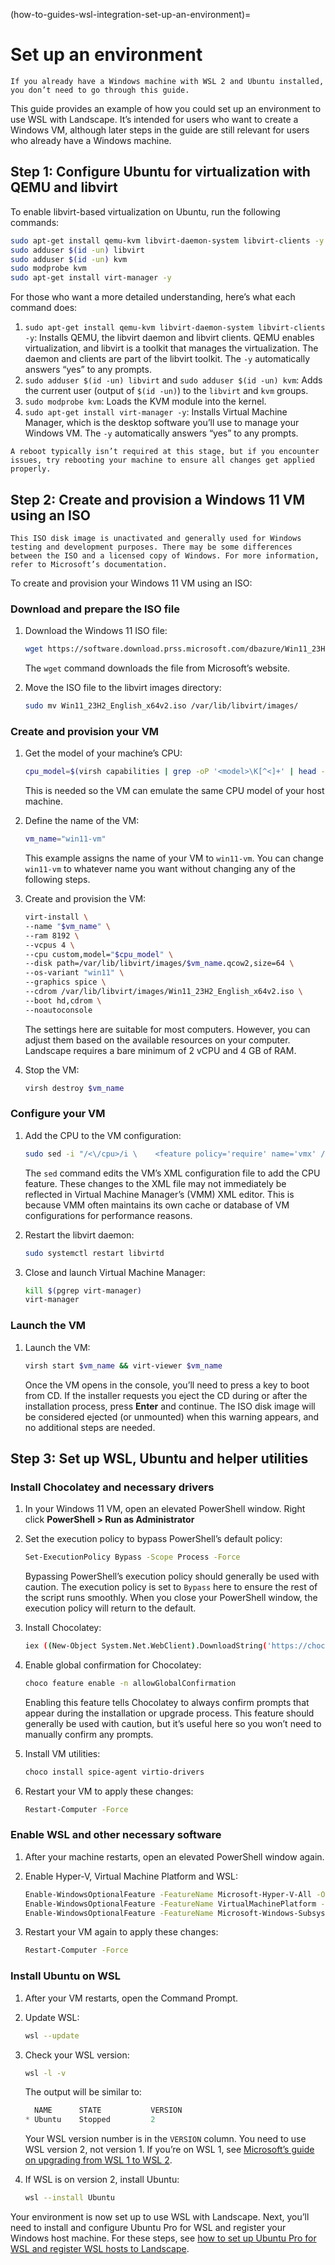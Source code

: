 (how-to-guides-wsl-integration-set-up-an-environment)=
# Set up an environment

```{note}
If you already have a Windows machine with WSL 2 and Ubuntu installed, you don’t need to go through this guide.
```

This guide provides an example of how you could set up an environment to use WSL with Landscape. It’s intended for users who want to create a Windows VM, although later steps in the guide are still relevant for users who already have a Windows machine. 

## Step 1: Configure Ubuntu for virtualization with QEMU and libvirt

To enable libvirt-based virtualization on Ubuntu, run the following commands:

```bash
sudo apt-get install qemu-kvm libvirt-daemon-system libvirt-clients -y
sudo adduser $(id -un) libvirt
sudo adduser $(id -un) kvm
sudo modprobe kvm
sudo apt-get install virt-manager -y
```

For those who want a more detailed understanding, here’s what each command does:

1. `sudo apt-get install qemu-kvm libvirt-daemon-system libvirt-clients -y`: Installs QEMU, the libvirt daemon and libvirt clients. QEMU enables virtualization, and libvirt is a toolkit that manages the virtualization. The daemon and clients are part of the libvirt toolkit. The `-y` automatically answers “yes” to any prompts.
2. `sudo adduser $(id -un) libvirt` and `sudo adduser $(id -un) kvm`: Adds the current user (output of `$(id -un)`) to the `libvirt` and `kvm` groups.
3. `sudo modprobe kvm`: Loads the KVM module into the kernel.
4. `sudo apt-get install virt-manager -y`: Installs Virtual Machine Manager, which is the desktop software you’ll use to manage your Windows VM. The `-y` automatically answers “yes” to any prompts.

```{note}
A reboot typically isn’t required at this stage, but if you encounter issues, try rebooting your machine to ensure all changes get applied properly.
```

## Step 2: Create and provision a Windows 11 VM using an ISO

```{note}
This ISO disk image is unactivated and generally used for Windows testing and development purposes. There may be some differences between the ISO and a licensed copy of Windows. For more information, refer to Microsoft’s documentation.
```

To create and provision your Windows 11 VM using an ISO:

### Download and prepare the ISO file

1. Download the Windows 11 ISO file:
    
    ```bash
    wget https://software.download.prss.microsoft.com/dbazure/Win11_23H2_English_x64v2.iso
    ```
    
    The `wget` command downloads the file from Microsoft’s website.
    
2. Move the ISO file to the libvirt images directory:
    
    ```bash
    sudo mv Win11_23H2_English_x64v2.iso /var/lib/libvirt/images/
    ```
    

### Create and provision your VM

1. Get the model of your machine’s CPU:
    
    ```bash
    cpu_model=$(virsh capabilities | grep -oP '<model>\K[^<]+' | head -n 1)
    ```
    
    This is needed so the VM can emulate the same CPU model of your host machine.
    
2. Define the name of the VM:
    
    ```bash
    vm_name="win11-vm"
    ```
    
    This example assigns the name of your VM to `win11-vm`. You can change `win11-vm` to whatever name you want without changing any of the following steps.
    
3. Create and provision the VM:
    
    ```bash
    virt-install \
    --name "$vm_name" \
    --ram 8192 \
    --vcpus 4 \
    --cpu custom,model="$cpu_model" \
    --disk path=/var/lib/libvirt/images/$vm_name.qcow2,size=64 \
    --os-variant "win11" \
    --graphics spice \
    --cdrom /var/lib/libvirt/images/Win11_23H2_English_x64v2.iso \
    --boot hd,cdrom \
    --noautoconsole
    ```
    
    The settings here are suitable for most computers. However, you can adjust them based on the available resources on your computer. Landscape requires a bare minimum of 2 vCPU and 4 GB of RAM.
    
4. Stop the VM:
    
    ```bash
    virsh destroy $vm_name
    ```
    

### Configure your VM

1. Add the CPU to the VM configuration:
    
    ```bash
    sudo sed -i "/<\/cpu>/i \    <feature policy='require' name='vmx' />" "/etc/libvirt/qemu/${vm_name}.xml"
    ```
    
    The `sed` command edits the VM’s XML configuration file to add the CPU feature. These changes to the XML file may not immediately be reflected in Virtual Machine Manager’s (VMM) XML editor. This is because VMM often maintains its own cache or database of VM configurations for performance reasons.
    
2. Restart the libvirt daemon:
    
    ```bash
    sudo systemctl restart libvirtd
    ```
    
3. Close and launch Virtual Machine Manager:
    
    ```bash
    kill $(pgrep virt-manager)
    virt-manager
    ```
    

### Launch the VM

1. Launch the VM:
    
    ```bash
    virsh start $vm_name && virt-viewer $vm_name
    ```
    
    Once the VM opens in the console, you’ll need to press a key to boot from CD. If the installer requests you eject the CD during or after the installation process, press **Enter** and continue. The ISO disk image will be considered ejected (or unmounted) when this warning appears, and no additional steps are needed.
    

## Step 3: Set up WSL, Ubuntu and helper utilities

### Install Chocolatey and necessary drivers

1. In your Windows 11 VM, open an elevated PowerShell window. Right click **PowerShell > Run as Administrator**
2. Set the execution policy to bypass PowerShell’s default policy:
    
    ```bash
    Set-ExecutionPolicy Bypass -Scope Process -Force
    ```
    
    Bypassing PowerShell’s execution policy should generally be used with caution. The execution policy is set to `Bypass` here to ensure the rest of the script runs smoothly. When you close your PowerShell window, the execution policy will return to the default.
    
3.  Install Chocolatey:
    
    ```bash
    iex ((New-Object System.Net.WebClient).DownloadString('https://chocolatey.org/install.ps1'))
    ```
    
4. Enable global confirmation for Chocolatey:
    
    ```bash
    choco feature enable -n allowGlobalConfirmation
    ```
    
    Enabling this feature tells Chocolatey to always confirm prompts that appear during the installation or upgrade process. This feature should generally be used with caution, but it’s useful here so you won’t need to manually confirm any prompts.
    
5. Install VM utilities:
    
    ```bash
    choco install spice-agent virtio-drivers
    ```
    
6. Restart your VM to apply these changes:
    
    ```bash
    Restart-Computer -Force
    ```
    

### Enable WSL and other necessary software

1. After your machine restarts, open an elevated PowerShell window again.
2. Enable Hyper-V, Virtual Machine Platform and WSL:
    
    ```bash
    Enable-WindowsOptionalFeature -FeatureName Microsoft-Hyper-V-All -Online -NoRestart
    Enable-WindowsOptionalFeature -FeatureName VirtualMachinePlatform -Online -NoRestart
    Enable-WindowsOptionalFeature -FeatureName Microsoft-Windows-Subsystem-Linux -Online -NoRestart
    ```
    
3. Restart your VM again to apply these changes:
    
    ```bash
    Restart-Computer -Force
    ```
    

### Install Ubuntu on WSL

1. After your VM restarts, open the Command Prompt.
2. Update WSL:
    
    ```bash
    wsl --update
    ```
    
3. Check your WSL version:
    
    ```bash
    wsl -l -v
    ```
    
    The output will be similar to:
    
    ```powershell
      NAME      STATE           VERSION
    * Ubuntu    Stopped         2
    ```
    
    Your WSL version number is in the `VERSION` column. You need to use WSL version 2, not version 1. If you’re on WSL 1, see [Microsoft’s guide on upgrading from WSL 1 to WSL 2](https://learn.microsoft.com/en-us/windows/wsl/install#upgrade-version-from-wsl-1-to-wsl-2).
    
4. If WSL is on version 2, install Ubuntu:
    
    ```bash
    wsl --install Ubuntu
    ```
    

Your environment is now set up to use WSL with Landscape. Next, you’ll need to install and configure Ubuntu Pro for WSL and register your Windows host machine. For these steps, see [how to set up Ubuntu Pro for WSL and register WSL hosts to Landscape](/docs/how-to-guides/wsl-integration/register-wsl-hosts).

